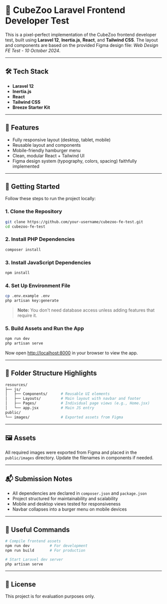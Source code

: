 # 🚀 CubeZoo Laravel Frontend Developer Test

This is a pixel-perfect implementation of the CubeZoo frontend developer test, built using **Laravel 12**, **Inertia.js**, **React**, and **Tailwind CSS**. The layout and components are based on the provided Figma design file: _Web Design FE Test - 10 October 2024_.

---

## 🛠 Tech Stack

- **Laravel 12**
- **Inertia.js**
- **React**
- **Tailwind CSS**
- **Breeze Starter Kit**

---

## 🧩 Features

- Fully responsive layout (desktop, tablet, mobile)
- Reusable layout and components
- Mobile-friendly hamburger menu
- Clean, modular React + Tailwind UI
- Figma design system (typography, colors, spacing) faithfully implemented

---

## 🚀 Getting Started

Follow these steps to run the project locally:

### 1. Clone the Repository

```bash
git clone https://github.com/your-username/cubezoo-fe-test.git
cd cubezoo-fe-test
```

### 2. Install PHP Dependencies

```bash
composer install
```

### 3. Install JavaScript Dependencies

```bash
npm install
```

### 4. Set Up Environment File

```bash
cp .env.example .env
php artisan key:generate
```

> **Note:** You don't need database access unless adding features that require it.

### 5. Build Assets and Run the App

```bash
npm run dev
php artisan serve
```

Now open [http://localhost:8000](http://localhost:8000) in your browser to view the app.

---

## 📂 Folder Structure Highlights

```bash
resources/
├── js/
│   ├── Components/      # Reusable UI elements
│   ├── Layouts/         # Main layout with navbar and footer
│   ├── Pages/           # Individual page views (e.g., Home.jsx)
│   └── app.jsx          # Main JS entry
public/
└── images/              # Exported assets from Figma
```

---

## 🖼 Assets

All required images were exported from Figma and placed in the `public/images` directory. Update the filenames in components if needed.

---

## 📬 Submission Notes

- All dependencies are declared in `composer.json` and `package.json`
- Project structured for maintainability and scalability
- Mobile and desktop views tested for responsiveness
- Navbar collapses into a burger menu on mobile devices

---

## 🔗 Useful Commands

```bash
# Compile frontend assets
npm run dev         # For development
npm run build       # For production

# Start Laravel dev server
php artisan serve
```

---

## 📄 License

This project is for evaluation purposes only.

